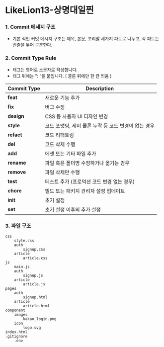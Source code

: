# LikeLion13-상명대일찐

### 1. Commit 메세지 구조

- 기본 적인 커밋 메시지 구조는 제목, 본문, 꼬리말 세가지 파트로 나누고, 각 파트는 빈줄을 두어 구분한다.

### 2. Commit Type Rule

- 태그는 영어로 소문자로 작성합니다.
- 태그 뒤에는 “: “을 붙입니다. ( 콜론 뒤에만 한 칸 띄움 )

| Commit Type | Description |
| --- | --- |
| **feat** | 새로운 기능 추가 |
| **fix** | 버그 수정 |
| **design** | CSS 등 사용자 UI 디자인 변경 |
| **style** | 코드 포맷팅, 세미 콜론 누락 등 코드 변경이 없는 경우 |
| **refact** | 코드 리팩토링 |
| **del** | 코드 삭제 수행 |
| **add** | 에셋 또는 기타 파일 추가 |
| **rename** | 파일 혹은 폴더명 수정하거나 옮기는 경우 |
| **remove** | 파일 삭제만 수행 |
| **test** | 테스트 추가 (프로덕션 코드 변경 없는 경우) |
| **chore** | 빌드 또는 패키지 관리자 설정 업데이트 |
| **init** | 초기 설정 |
| **set** | 초기 설정 이후의 추가 설정 |

### 3. 파일 구조

```
css
	style.css
	auth
		signup.css
	article
        article.css
js
	main.js
	auth
		signup.js
	article	
        article.js
pages
	auth
		signup.html
	article
        article.html
component
	images
		kakao_login.png
	icon
		logo.svg	
index.html
.gitignore
	.env
```